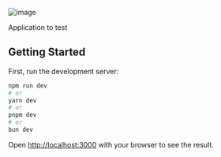 ![image](https://github.com/erickcarlos/sorrisos/assets/23041091/5ce57b12-ce45-46c1-bb09-5651e5d36e49)

Application to test

## Getting Started

First, run the development server:

```bash
npm run dev
# or
yarn dev
# or
pnpm dev
# or
bun dev
```

Open [http://localhost:3000](http://localhost:3000) with your browser to see the result.
